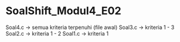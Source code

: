 # SoalShift_Modul4_E02


Soal4.c -> semua kriteria terpenuhi (file awal)
Soal3.c -> kriteria 1 - 3
Soal2.c -> kriteria 1 - 2
Soal1.c -> kriteria 1